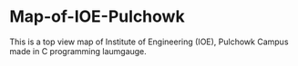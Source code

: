 # Map-of-IOE-Pulchowk
This is a top view map of Institute of Engineering (IOE), Pulchowk Campus made in C programming laumgauge.
